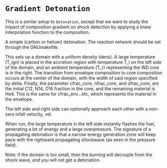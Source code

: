 # `Gradient Detonation`

This is a similar setup to `Detonation`, except that we want to study
the impact of composition gradient on shock detection by applying
a linear interpolation function to the composition.

A simple (carbon or helium) detonation.  The reaction network should
be set through the GNUmakefile.

This sets up a domain with a uniform density (dens).  A large
temperature (T_ign) is placed in the accretion region with temperature T_l on the left side of the domain, and an ambient temperature (T_r) representing the WD core is in the right.  The transition from envelope composition to core composition occurs at the center of the domain, with the width of said region specified by delta. Finally, the parameter cfrac_core, nfrac_core, and ofrac_core, are the initial C12, N14, O16 fraction in the core, and the remaining material is He4. This is the same for cfrac_env...etc, which represents the material in the envelope.

The left side and right side can optionally approach each other with a
non-zero infall velocity, vel.

When run, the large temperature in the left side instantly flashes the
fuel, generating a lot of energy and a large overpressure.  The
signature of a propagating detonation is that a narrow energy
generation zone will keep pace with the rightward propagating
shockwave (as seen in the pressure field).

Note: if the domain is too small, then the burning will decouple from
the shock wave, and you will not get a detonation.
